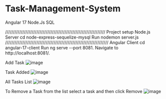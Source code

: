 # Task-Management-System
Angular 17
Node.Js
SQL

////////////////////////////////////////////////////////////////
Project setup
Node.js Server
cd node-express-sequelize-mysql
Run nodemon server.js
//////////////////////////////////////////////////////////////////
Angular Client
cd angular-17-client
Run ng serve --port 8081. Navigate to http://localhost:8081/.

Add Task
![image](https://github.com/user-attachments/assets/30875598-3070-40d5-82b0-e752947a960a)

Task Added
![image](https://github.com/user-attachments/assets/37dc7049-6e98-4c6e-898e-9714cc67498b)

All Tasks List
![image](https://github.com/user-attachments/assets/e55d5cb4-39ae-468c-a59b-c12216ae48ac)

To Remove a Task from the list select a task and then click Remove
![image](https://github.com/user-attachments/assets/e6aff37f-4ded-46f2-8067-47e12e00c536)

